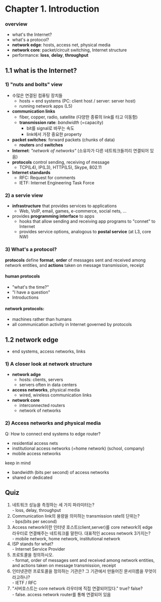 # Chapter 1. Introduction

### overview
- what's the Internet?
- what's a protocol?
- **network edge**: hosts, access net, physical media
- **network core**: packet/circuit switching, Internet structure
- performance: **loss**, **delay**, **throughput**

## 1.1 what is the Internet?
### 1) "nuts and bolts" view
- 수많은 연결된 컴퓨팅 장치들
  - hosts = end systems (PC: client host / server: server host)
  - running network apps (L5)
- **communication links**
  - fiber, copper, radio, satellite (다양한 종류의 link를 타고 이동함)
  - **transmission rate**: *bandwidth* (=capacity)
    - bit를 signal로 바꾸는 속도
    - link에서 가장 중요한 property
- **packet switches**: forward packets (chunks of data)
  - **routers** and **switches**
- **Internet**: *"network of networks"* (소유자가 다른 네트워크들끼리 연결되어 있음)
- **protocols** control sending, receiving of message
  - TCP(L4), IP(L3), HTTP(L5), Skype, 802.11
- **Internet standards**
  - RFC: Request for comments
  - IETF: Internet Engineering Task Force

### 2) a servie view
- **infrastructure** that provides services to applications
  - Web, VoIP, email, games, e-commerce, social nets, ...
- provides **programming interface** to apps
  - hooks that allow sending and receiving app programs to "connet" to Internet
  - provides service options, analogous to **postal service** (at L3, core NW)

### 3) What's a protocol?
**protocols** define **format**, **order** of messages sent and received among network entities, and **actions** taken on message transmission, receipt

#### human protocols
- "what's the time?"
- "I have a question"
- Introductions

#### network protocols:
- machines rather than humans
- all communication activity in Internet governed by protocols

## 1.2 network edge
- end systems, access networks, links

### 1) A closer look at network structure
- **network adge**
  - hosts: clients, servers
  - servers often in data centers
- **access networks**, physical media
  - wired, wireless communication links
- **network core**
  - interconnected routers
  - network of networks

### 2) Access networks and physical media
Q: How to connect end systems to edge router?
- residential access nets
- institutional access networks (=home network) (school, company)
- mobile access networks

keep in mind
- bandwidth (bits per second) of access networks
- shared or dedicated

## Quiz
1. 네트워크 성능을 측정하는 세 가지 파라미터는?  
\- loss, delay, throughput
2. Communication link의 용량을 의미하는 transmission rate의 단위는?  
\- bps(bits per second)
3. Access network이란 인터넷 호스트(client,server)를 core network의 edge 라우터로 연결해주는 네트워크를 말한다. 대표적인 access network 3가지는?  
\- mobile network, home network, institutional network
4. ISP stands for what?  
\- Internet Service Provider
5. 프로토콜을 정의하시오.  
\- format, order of messages sent and received among network entities, and actions taken on message transmission, receipt
6. 인터넷관련 프로토콜을 정의하는 기관은?
그 기관에서 만들어진 문서이름을 무엇이라고하나?  
\- IETF / RFC
7. "서버호스트는 core network 라우터에 직접 연결되어있다." true? false?  
\- false. access network router를 통해 연결되어 있음
